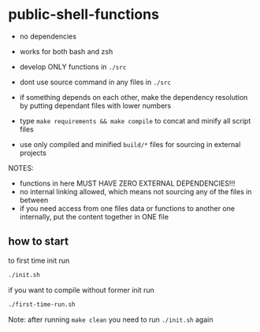 # public-shell-functions

* no dependencies
* works for both bash and zsh

* develop ONLY functions in `./src`
* dont use source command in any files in `./src`
* if something depends on each other, make the dependency resolution by putting dependant files with lower numbers
* type `make requirements && make compile` to concat and minify all script files
* use only compiled and minified `build/*` files for sourcing in external projects

NOTES: 
* functions in here MUST HAVE ZERO EXTERNAL DEPENDENCIES!!!
* no internal linking allowed, which means not sourcing any of the files in between
* if you need access from one files data or functions to another one internally, put the content together in ONE file


## how to start

to first time init run

```bash
./init.sh
```

if you want to compile without former init run

```bash
./first-time-run.sh
```

Note: after running `make clean` you need to run `./init.sh` again

